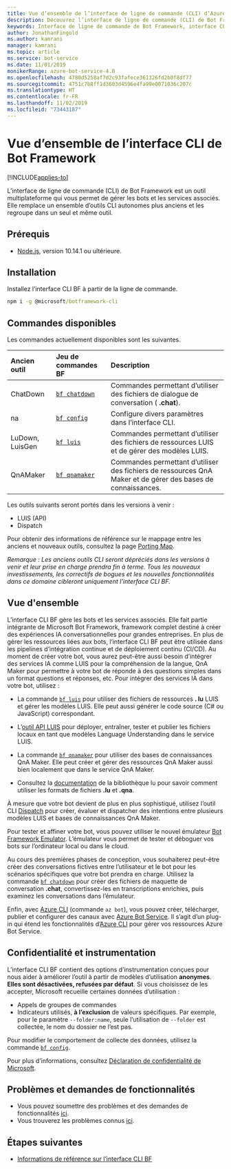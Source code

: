 ```yaml
---
title: Vue d’ensemble de l’interface de ligne de commande (CLI) d’Azure Bot Framework | Microsoft Docs
description: Découvrez l’interface de ligne de commande (CLI) de Bot Framework.
keywords: Interface de ligne de commande de Bot Framework, interface CLI de Bot Framework
author: JonathanFingold
ms.author: kamrani
manager: kamrani
ms.topic: article
ms.service: bot-service
ms.date: 11/01/2019
monikerRange: azure-bot-service-4.0
ms.openlocfilehash: 4780d5258af7d2c93fafece361326fd2b0f8df77
ms.sourcegitcommit: 4751c7b8ff1d3603d4596e4fa99e0071036c207c
ms.translationtype: HT
ms.contentlocale: fr-FR
ms.lasthandoff: 11/02/2019
ms.locfileid: "73443187"
---
```

<!--TODO:
- [?] Add to TOC: Reference/Bot Framework CLI/Reference
- [?] Add other topics to the same node for each of the command groups
-->
# <a name="bot-framework-cli-overview"></a>Vue d’ensemble de l’interface CLI de Bot Framework

[!INCLUDE[applies-to](../includes/applies-to.md)]

L’interface de ligne de commande (CLI) de Bot Framework est un outil multiplateforme qui vous permet de gérer les bots et les services associés. Elle remplace un ensemble d’outils CLI autonomes plus anciens et les regroupe dans un seul et même outil. 

## <a name="prerequisites"></a>Prérequis

* [Node.js](https://nodejs.org/), version 10.14.1 ou ultérieure.

## <a name="installation"></a>Installation

Installez l’interface CLI BF à partir de la ligne de commande.

~~~cmd
npm i -g @microsoft/botframework-cli
~~~

## <a name="available-commands"></a>Commandes disponibles

Les commandes actuellement disponibles sont les suivantes.

| Ancien outil | Jeu de commandes BF | Description |
| :--- | :--- | :--- |
| ChatDown | [`bf chatdown`](bf-cli-reference.md#bf-chatdown) | Commandes permettant d’utiliser des fichiers de dialogue de conversation ( **.chat**). |
| na | [`bf config`](bf-cli-reference.md#bf-config) | Configure divers paramètres dans l’interface CLI. |
| LuDown, LuisGen | [`bf luis`](bf-cli-reference.md#bf-luis) | Commandes permettant d’utiliser des fichiers de ressources LUIS et de gérer des modèles LUIS. |
| QnAMaker | [`bf qnamaker`](bf-cli-reference.md#bf-qnamaker) | Commandes permettant d’utiliser des fichiers de ressources QnA Maker et de gérer des bases de connaissances. |

Les outils suivants seront portés dans les versions à venir :
- LUIS (API)
- Dispatch

Pour obtenir des informations de référence sur le mappage entre les anciens et nouveaux outils, consultez la page [Porting Map](https://github.com/microsoft/botframework-cli/blob/master/PortingMap.md).

_Remarque : Les anciens outils CLI seront dépréciés dans les versions à venir et leur prise en charge prendra fin à terme. Tous les nouveaux investissements, les correctifs de bogues et les nouvelles fonctionnalités dans ce domaine cibleront uniquement l’interface CLI BF._

## <a name="overview"></a>Vue d'ensemble

L’interface CLI BF gère les bots et les services associés. Elle fait partie intégrante de Microsoft Bot Framework, framework complet destiné à créer des expériences IA conversationnelles pour grandes entreprises. En plus de gérer les ressources liées aux bots, l’interface CLI BF peut être utilisée dans les pipelines d’intégration continue et de déploiement continu (CI/CD). Au moment de créer votre bot, vous aurez peut-être aussi besoin d’intégrer des services IA comme LUIS pour la compréhension de la langue, QnA Maker pour permettre à votre bot de réponde à des questions simples dans un format questions et réponses, etc. Pour intégrer des services IA dans votre bot, utilisez :

* La commande [`bf luis`](bf-cli-reference.md#bf-luis) pour utiliser des fichiers de ressources **. lu** LUIS et gérer les modèles LUIS. Elle peut aussi générer le code source (C# ou JavaScript) correspondant.
* L’[outil API LUIS](https://github.com/microsoft/botbuilder-tools/tree/master/packages/LUIS/readme.md) pour déployer, entraîner, tester et publier les fichiers locaux en tant que modèles Language Understanding dans le service LUIS.
* La commande [`bf qnamaker`](bf-cli-reference.md#bf-qnamaker) pour utiliser des bases de connaissances QnA Maker. Elle peut créer et gérer des ressources QnA Maker aussi bien localement que dans le service QnA Maker.

* Consultez la [documentation](https://github.com/microsoft/botframework-cli/tree/master/packages/lu/README.md) de la bibliothèque lu pour savoir comment utiliser les formats de fichiers **.lu** et **.qna**.

À mesure que votre bot devient de plus en plus sophistiqué, utilisez l’outil CLI [Dispatch](https://github.com/Microsoft/botbuilder-tools/tree/master/packages/Dispatch) pour créer, évaluer et dispatcher des intentions entre plusieurs modèles LUIS et bases de connaissances QnA Maker.

Pour tester et affiner votre bot, vous pouvez utiliser le nouvel émulateur [Bot Framework Emulator](https://github.com/Microsoft/BotFramework-Emulator/releases). L’émulateur vous permet de tester et déboguer vos bots sur l’ordinateur local ou dans le cloud.

Au cours des premières phases de conception, vous souhaiterez peut-être créer des conversations fictives entre l’utilisateur et le bot pour les scénarios spécifiques que votre bot prendra en charge. Utilisez la commande [`bf chatdown`](bf-cli-reference.md#bf-chatdown) pour créer des fichiers de maquette de conversation **.chat**, convertissez-les en transcriptions enrichies, puis examinez les conversations dans l’émulateur.

Enfin, avec [Azure CLI](https://github.com/microsoft/botframework-cli/blob/master/AzureCli.md) (commande `az bot`), vous pouvez créer, télécharger, publier et configurer des canaux avec [Azure Bot Service](https://azure.microsoft.com/services/bot-service/). Il s’agit d’un plug-in qui étend les fonctionnalités d’[Azure CLI](https://docs.microsoft.com/cli/azure/install-azure-cli?view=azure-cli-latest) pour gérer vos ressources Azure Bot Service.

## <a name="privacy-and-instrumentation"></a>Confidentialité et instrumentation
L’interface CLI BF contient des options d’instrumentation conçues pour nous aider à améliorer l’outil à partir de modèles d’utilisation **anonymes**. __Elles sont désactivées, refusées par défaut__. Si vous choisissez de les accepter, Microsoft recueille certaines données d’utilisation :

* Appels de groupes de commandes
* Indicateurs utilisés, **à l’exclusion** de valeurs spécifiques. Par exemple, pour le paramètre `--folder:name`, seule l’utilisation de `--folder` est collectée, le nom du dossier ne l’est pas.

Pour modifier le comportement de collecte des données, utilisez la commande [`bf config`](bf-cli-reference.md#bf-config).

Pour plus d’informations, consultez [Déclaration de confidentialité de Microsoft](https://privacy.microsoft.com/privacystatement).  

## <a name="issues-and-feature-requests"></a>Problèmes et demandes de fonctionnalités
- Vous pouvez soumettre des problèmes et des demandes de fonctionnalités [ici](https://github.com/microsoft/botframework-cli/issues).
- Vous trouverez les problèmes connus [ici](https://github.com/microsoft/botframework-cli/labels/known-issues).

## <a name="next-steps"></a>Étapes suivantes
- [Informations de référence sur l’interface CLI BF](bf-cli-reference.md)
